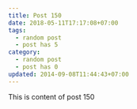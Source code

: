 ```yaml
---
title: Post 150
date: 2018-05-11T17:17:08+07:00
tags:
  - random post
  - post has 5
category:
  - random post
  - post has 0
updated: 2014-09-08T11:44:43+07:00
---
```

This is content of post 150